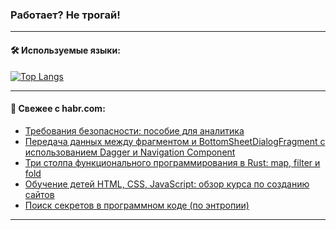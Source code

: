### Работает? Не трогай!

---
<!--
#### 🛠️ Technical stack:

![Java](https://img.shields.io/badge/Java-informational?logo=Oracle&style=flat&logoColor=white&color=FF4500)
![Kotlin](https://img.shields.io/badge/Kotlin-informational?logo=Kotlin&style=flat&logoColor=white&color=774D97)
![TS](https://img.shields.io/badge/TypeScript-informational?logo=typeScript&style=flat&logoColor=black&color=017acc)
![Python](https://img.shields.io/badge/Python-informational?logo=Python&style=flat&logoColor=black&color=ffdd54) <br>
![Spring](https://img.shields.io/badge/Spring-informational?logo=Spring&style=flat&logoColor=white&color=6DB33F) 
![SpringBoot](https://img.shields.io/badge/SpringBoot-informational?logo=SpringBoot&style=flat&logoColor=white&color=6DB33F)
![Nest](https://img.shields.io/badge/NestJS-informational?logo=NestJS&style=flat&logoColor=white&color=E0234E) 
![NodeJS](https://img.shields.io/badge/NodeJS-informational?logo=node.js&style=flat&logoColor=white&color=70A760)<br>
![PostgreSQL](https://img.shields.io/badge/PostgreSQL-informational?logo=PostgreSQL&style=flat&logoColor=white&color=DAA520)
![MongoDB](https://img.shields.io/badge/MongoDB-informational?logo=MongoDB&style=flat&logoColor=white&color=870000)
![Apache](https://img.shields.io/badge/Apache-informational?logo=apache&style=flat&logoColor=white&color=f74e28)

___ 
-->

#### 🛠️ Используемые языки:

[![Top Langs](https://github-readme-stats-u2qms2cxw-advtsettinggmailcoms-projects.vercel.app/api/top-langs/?username=zloylis&langs_count=10&hide_title=true&title_color=e6edf3&size_weight=0.5&count_weight=0.5&layout=compact&hide_progress=true&hide_border=true&theme=dracula)](https://github.com/zloylis)

<!---


####  :octocat:&nbsp;&nbsp; Статистика:

![GitHub stats](https://github-readme-stats-u2qms2cxw-advtsettinggmailcoms-projects.vercel.app/api?username=zloylis&show_icons=true&hide_border=true&theme=dracula&title_color=e6edf3&include_all_commits=true&count_private=true&hide_rank=false&hide_title=true&rank_icon=github)
-->
---

#### 💬 Свежее с habr.com:

<!-- BLOG-POST-LIST:START -->
- [Требования безопасности: пособие для аналитика](https://habr.com/ru/articles/836656/?utm_source=habrahabr&utm_medium=rss&utm_campaign=836656)
- [Передача данных между фрагментом и BottomSheetDialogFragment с использованием Dagger и Navigation Component](https://habr.com/ru/articles/836632/?utm_source=habrahabr&utm_medium=rss&utm_campaign=836632)
- [Три столпа функционального программирования в Rust: map, filter и fold](https://habr.com/ru/companies/otus/articles/836130/?utm_source=habrahabr&utm_medium=rss&utm_campaign=836130)
- [Обучение детей HTML, CSS, JavaScript: обзор курса по созданию сайтов](https://habr.com/ru/companies/pixel_study/articles/836624/?utm_source=habrahabr&utm_medium=rss&utm_campaign=836624)
- [Поиск секретов в программном коде &lpar;по энтропии&rpar;](https://habr.com/ru/companies/globalsign/articles/836622/?utm_source=habrahabr&utm_medium=rss&utm_campaign=836622)
<!-- BLOG-POST-LIST:END -->

---
